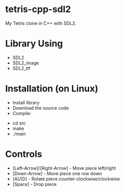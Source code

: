 # tetris-cpp-sdl2

My Tetris clone in C++ with SDL2.

# Library Using
  * SDL2
  * SDL2_image
  * SDL2_ttf
 
# Installation (on Linux)
  * Install library
  * Download the source code
  * Compile:
  - cd src
  - make
  - ./main
  
# Controls
  * [Left-Arrow]/[Right-Arrow] - Move piece left/right
  * [Down-Arrow] - Move piece one row down
  * [A]/[D] - Rotate piece counter-clockwise/clockwise
  * [Space] - Drop piece
